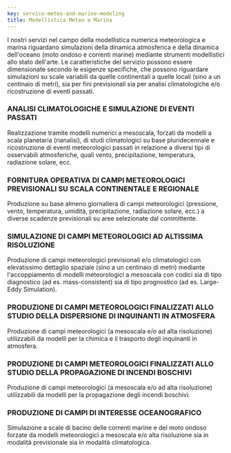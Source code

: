```yaml
---
key: service-meteo-and-marine-modeling
title: Modellistica Meteo e Marina
---
```


I nostri servizi nel campo della modellistica numerica meteorologica e marina riguardano simulazioni della dinamica atmosferica e della dinamica dell'oceano (moto ondoso e correnti marine) mediante strumenti modellistici allo stato dell'arte. Le caratteristiche del servizio possono essere dimensionate secondo le esigenze specifiche, che possono riguardare simulazioni su scale variabili da quelle continentali a quelle locali (sino a un centinaio di metri), sia per fini previsionali sia per analisi climatologiche e/o ricostruzione di eventi passati.

### ANALISI CLIMATOLOGICHE E SIMULAZIONE DI EVENTI PASSATI
Realizzazione tramite modelli numerici a mesoscala, forzati da modelli a scala planetaria (rianalisi), di studi climatologici su base pluridecennale e ricostruzione di eventi meteorologici passati in relazione a diversi tipi di osservabili atmosferiche, quali vento, precipitazione, temperatura, radiazione solare, ecc.

### FORNITURA OPERATIVA DI CAMPI METEOROLOGICI PREVISIONALI SU SCALA CONTINENTALE E REGIONALE
Produzione su base almeno giornaliera di campi meteorologici (pressione, vento, temperatura, umidità, precipitazione, radiazione solare, ecc.) a diverse scadenze previsionali su aree selezionate dal committente.

### SIMULAZIONE DI CAMPI METEOROLOGICI AD ALTISSIMA RISOLUZIONE
Produzione di campi meteorologici previsionali e/o climatologici con elevatissimo dettaglio spaziale (sino a un centinaio di metri) mediante l'accoppiamento di modelli meteorologici a mesoscala con codici sia di tipo diagnostico (ad es. mass-consistent) sia di tipo prognostico (ad es. Large-Eddy Simulation).

### PRODUZIONE DI CAMPI METEOROLOGICI FINALIZZATI ALLO STUDIO DELLA DISPERSIONE DI INQUINANTI IN ATMOSFERA
Produzione di campi meteorologici (a mesoscala e/o ad alta risoluzione) utilizzabili da modelli per la chimica e il trasporto degli inquinanti in atmosfera.

### PRODUZIONE DI CAMPI METEOROLOGICI FINALIZZATI ALLO STUDIO DELLA PROPAGAZIONE DI INCENDI BOSCHIVI
Produzione di campi meteorologici (a mesoscala e/o ad alta risoluzione) utilizzabili da modelli per la propagazione degli incendi boschivi.

### PRODUZIONE DI CAMPI DI INTERESSE OCEANOGRAFICO
Simulazione a scale di bacino delle correnti marine e del moto ondoso forzate da modelli meteorologici a mesoscala e/o alta risoluzione sia in modalità previsionale sia in modalità climatologica.
